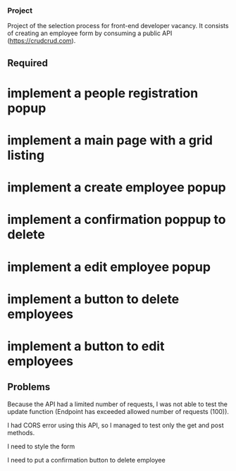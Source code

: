 ### Project 
Project of the selection process for front-end developer vacancy.
It consists of creating an employee form by consuming a public API (https://crudcrud.com).

## Required
# implement a people registration popup
# implement a main page with a grid listing
# implement a create employee popup
# implement a confirmation poppup to delete
# implement a edit employee popup
# implement a button to delete employees
# implement a button to edit employees

## Problems
Because the API had a limited number of requests, I was not able to test the update function (Endpoint has exceeded allowed number of requests (100)).

I had CORS error using this API, so I managed to test only the get and post methods.

I need to style the form

I need to put a confirmation button to delete employee